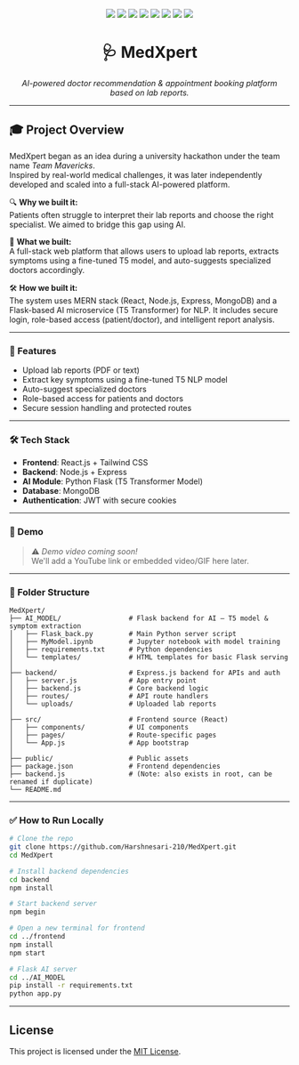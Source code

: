 <p align="center">
  <img src="https://img.shields.io/badge/AI-T5--Transformer-1f425f?style=for-the-badge&logo=OpenAI&logoColor=white" />
  <img src="https://img.shields.io/badge/Backend-Node.js%20%7C%20Express-026e00?style=for-the-badge&logo=node.js&logoColor=white" />
  <img src="https://img.shields.io/badge/Frontend-React.js%20%7C%20TailwindCSS-20232A?style=for-the-badge&logo=react&logoColor=61DAFB" />
  <img src="https://img.shields.io/badge/Database-MongoDB-4DB33D?style=for-the-badge&logo=mongodb&logoColor=white" />
  <img src="https://img.shields.io/badge/Auth-JWT%20%7C%20RBAC-f0ad4e?style=for-the-badge&logo=jsonwebtokens&logoColor=white" />
  <img src="https://img.shields.io/badge/Event-Team%20Mavericks%20Hackathon-6f42c1?style=for-the-badge&logo=github&logoColor=white" />
  <img src="https://img.shields.io/badge/Status-Completed-28a745?style=for-the-badge&logo=checkmarx&logoColor=white" />
  <img src="https://img.shields.io/github/license/Harshnesari-210/MedXpert?style=for-the-badge&color=grey&logo=opensourceinitiative&logoColor=white" />
</p>


<h1 align="center">🩺 MedXpert</h1>
<p align="center"><i>AI-powered doctor recommendation & appointment booking platform based on lab reports.</i></p>


---


## 🎓 Project Overview

MedXpert began as an idea during a university hackathon under the team name *Team Mavericks*.  
Inspired by real-world medical challenges, it was later independently developed and scaled into a full-stack AI-powered platform.

🔍 **Why we built it:**  
Patients often struggle to interpret their lab reports and  choose the right specialist. We aimed to bridge this gap using AI.

🧠 **What we built:**  
A full-stack web platform that allows users to upload lab reports, extracts symptoms using a fine-tuned T5 model, and auto-suggests specialized doctors accordingly.

🛠️ **How we built it:**  
The system uses MERN stack (React, Node.js, Express, MongoDB) and a Flask-based AI microservice (T5 Transformer) for NLP.
It includes secure login, role-based access (patient/doctor), and intelligent report analysis.



---

### 🚀 Features
- Upload lab reports (PDF or text)
- Extract key symptoms using a fine-tuned T5 NLP model
- Auto-suggest specialized doctors
- Role-based access for patients and doctors
- Secure session handling and protected routes

---

### 🛠️ Tech Stack
- **Frontend**: React.js + Tailwind CSS
- **Backend**: Node.js + Express
- **AI Module**: Python Flask (T5 Transformer Model)
- **Database**: MongoDB
- **Authentication**: JWT with secure cookies

---

### 📸 Demo
> ⚠️ *Demo video coming soon!*  
We'll add a YouTube link or embedded video/GIF here later.

---

### 📂 Folder Structure 
```
MedXpert/
├── AI_MODEL/                 # Flask backend for AI – T5 model & symptom extraction
│   ├── Flask_back.py         # Main Python server script
│   ├── MyModel.ipynb         # Jupyter notebook with model training
│   ├── requirements.txt      # Python dependencies
│   └── templates/            # HTML templates for basic Flask serving
│
├── backend/                  # Express.js backend for APIs and auth
│   ├── server.js             # App entry point
│   ├── backend.js            # Core backend logic
│   ├── routes/               # API route handlers
│   └── uploads/              # Uploaded lab reports
│
├── src/                      # Frontend source (React)
│   ├── components/           # UI components
│   ├── pages/                # Route-specific pages
│   └── App.js                # App bootstrap
│
├── public/                   # Public assets
├── package.json              # Frontend dependencies
├── backend.js                # (Note: also exists in root, can be renamed if duplicate)
└── README.md
```


---

### ✅ How to Run Locally

```bash
# Clone the repo
git clone https://github.com/Harshnesari-210/MedXpert.git
cd MedXpert

# Install backend dependencies
cd backend
npm install

# Start backend server
npm begin

# Open a new terminal for frontend
cd ../frontend
npm install
npm start

# Flask AI server
cd ../AI_MODEL
pip install -r requirements.txt
python app.py

```
---
## License

This project is licensed under the [MIT License](LICENSE).

